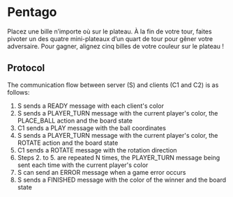 # Pentago

Placez une bille n’importe où sur le plateau. À la fin de votre tour, faites pivoter un des quatre mini-plateaux d’un quart de tour pour gêner votre adversaire. Pour gagner, alignez cinq billes de votre couleur sur le plateau !

## Protocol

The communication flow between server (S) and clients (C1 and C2) is as follows:

  1. S sends a READY message with each client's color
  2. S sends a PLAYER_TURN message with the current player's color, the PLACE_BALL
     action and the board state
  3. C1 sends a PLAY message with the ball coordinates
  4. S sends a PLAYER_TURN message with the current player's color, the ROTATE action
     and the board state
  5. C1 sends a ROTATE message with the rotation direction
  6. Steps 2. to 5. are repeated N times, the PLAYER_TURN message being sent
     each time with the current player's color
  7. S can send an ERROR message when a game error occurs
  8. S sends a FINISHED message with the color of the winner and the board state
